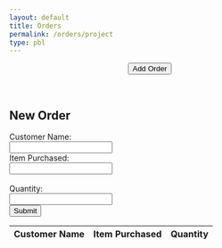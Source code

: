 ```yaml
---
layout: default
title: Orders
permalink: /orders/project
type: pbl
---
```



<center><button onclick="orderinput()">Add Order</button></center>

<p id="order"></p>

<script>

function orderinput() {
    let customer = prompt("Please enter customer name", "Customer name");
    if (customer != null) {
      document.getElementById("order").innerHTML =
      "New Customer: " + customer;
    }
}

</script>

</section>
<section id="NewOrder" style="display:block;">
    <form>
        <br>
        <h2>New Order</h2>
        <label for="customer">Customer Name:</label><br>
        <input type="text" id="customerid" name="customer" value=""><br>
        <label for="item">Item Purchased:</label><br>
        <input type="text" id="itemid" name="item" value=""><br><br>
        <label for="quantity">Quantity:</label><br>
        <input type="text" id="quantityid" name="quantity" value=""><br>
        <!--button for closing-->
        <button id ="enterorder" type='button'>Submit</button>
        <script> $("#enterorder").click(function() {
            let customer = document.getElementById("customerid").value;
            let item = document.getElementById("itemid").value;
            let quantity = document.getElementById("quantityid").value;
            let order_url = "https://coolcoders.nighthawkcodescrums.gq/api/orders/" + customer + "/" + item + "/" + quantity;
            var xhr = new XMLHttpRequest();
            xhr.open("GET", order_url);
            xhr.onreadystatechange = function() {
            if (xhr.readyState === 4 && xhr.status == 200) {
              let data = xhr.responseText;
              console.log(data);
              console.log(typeof data);
              if (data == "true\n") {
                document.getElementById("NewOrder").style.display = "none";
              };
            }};
          xhr.send();
        });
</script>




<!-- HTML table fragment for page -->
<table>
  <thead>
  <tr>
    <th>Customer Name</th>
    <th>Item Purchased</th>
    <th>Quantity</th>
  </tr>
  </thead>
  <tbody id="result">
    <!-- javascript generated data -->
  </tbody>
</table>


<!-- Script is layed out in a sequence (without a function) and will execute when page is loaded -->
<script>

  // prepare HTML defined "result" container for new output
  const resultContainer = document.getElementById("result");

  // prepare fetch urls
  const url = "https://coolcoders.nighthawkcodescrums.gq/api/orders"; 
  const lower_url = url + "/quantity/";  // quantity

   // prepare fetch GET options
  const options = {
    method: 'GET', // *GET, POST, PUT, DELETE, etc.
    mode: 'cors', // no-cors, *cors, same-origin
    cache: 'default', // *default, no-cache, reload, force-cache, only-if-cached
    credentials: 'omit', // include, *same-origin, omit
    headers: {
      'Content-Type': 'application/json'
      // 'Content-Type': 'application/x-www-form-urlencoded',
    },
  };
  // prepare fetch PUT options, clones with JS Spread Operator (...)
  const put_options = {...options, method: 'PUT'}; // clones and replaces method

  // fetch the API
  fetch(url, options)
    // response is a RESTful "promise" on any successful fetch
    .then(response => {
      // check for response errors
      if (response.status !== 200) {
          error('GET API response failure: ' + response.status);
          return;
      }
      // valid response will have JSON data
      response.json().then(data => {
          console.log(data);
          for (const row of data) {
            // make "tr element" for each "row of data"
            const tr = document.createElement("tr");

            // td for item cell
            const orders = document.createElement("td");
              orders.innerHTML = row.id + ". " + row.item + row.quantity;  // add fetched data to innerHTML

            // this builds ALL td's (cells) into tr (row) element
            tr.appendChild(orders);

             // this adds all the tr (row) work above to the HTML "result" container
            resultContainer.appendChild(tr);
          }
      })
  })

  // catch fetch errors (ie Nginx ACCESS to server blocked)
  .catch(err => {
    error(err + " " + url);
  });

  // Reaction function to quantity user actions
  function subtract(type, put_url, elemID) {

    // fetch the API
    fetch(put_url, put_options)
    // response is a RESTful "promise" on any successful fetch
    .then(response => {
      // check for response errors
      if (response.status !== 200) {
          error("PUT API response failure: " + response.status)
          return;  // api failure
      }
      // valid response will have JSON data
      response.json().then(data => {
          console.log(data);
          // quantity updated/decreased
          if (type === QUANTITY) // quantity data element
            document.getElementById(elemID).innerHTML = data.quantity;  // fetched quantity data assigned to quantity Document Object Model (DOM)
          else
            error("unknown type: " + type);  // should never occur
      })
    })
    // catch fetch errors (ie Nginx ACCESS to server blocked)
    .catch(err => {
      error(err + " " + put_url);
    });
    
  }

  // Something went wrong with actions or responses
  function error(err) {
    // log as Error in console
    console.error(err);
    // append error to resultContainer
    const tr = document.createElement("tr");
    const td = document.createElement("td");
    td.innerHTML = err;
    tr.appendChild(td);
    resultContainer.appendChild(tr);
  }

</script>
